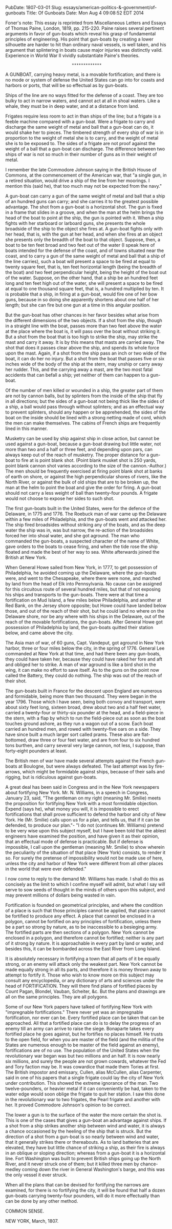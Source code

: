 PubDate: 1807-03-01
Slug: essays/american-politics-&-government/of-gunboats
Title: Of Gunboats
Date: Mon Aug  4 09:08:52 EDT 2014

   Foner's note: This essay is reprinted from Miscellaneous Letters and
   Essays of Thomas Paine, London, 1819, pp. 215-220. Paine raises several
   pertinent arguments in favor of gun-boats which reveal his grasp of
   fundamental principles of engineering. His point that gun-boats by
   creating a lower silhouette are harder to hit than ordinary naval vessels,
   is well taken, and his argument that splintering in boats cause major
   injuries was distinctly valid. Experience in World War II vividly
   substantiate Paine's theories. 

                                 *************

   A GUNBOAT, carrying heavy metal, is a movable fortification; and there is
   no mode or system of defense the United States can go into for coasts and
   harbors or ports, that will be so effectual as by gun-boats.

   Ships of the line are no ways fitted for the defense of a coast. They are
   too bulky to act in narrow waters, and cannot act at all in shoal waters.
   Like a whale, they must be in deep water, and at a distance from land.

   Frigates require less room to act in than ships of the line; but a frigate
   is a feeble machine compared with a gun-boat. Were a frigate to carry and
   discharge the same weight of metal and ball that a gun-boat can do, it
   would shake her to pieces. The timbered strength of every ship of war is
   in proportion to the weight of metal she is to carry, and the weight of
   metal she is to be exposed to. The sides of a frigate are not proof
   against the weight of a ball that a gun-boat can discharge. The difference
   between two ships of war is not so much in their number of guns as in
   their weight of metal.

   I remember the late Commodore Johnson saying in the British House of
   Commons, at the commencement of the American war, that "a single gun, in a
   retired situation, would drive a ship of the line from her moorings. I
   mention this (said he), that too much may not be expected from the navy."

   A gun-boat can carry a gun of the same weight of metal and ball that a
   ship of an hundred guns can carry; and she carries it to the greatest
   possible advantage. The shot from a gun-boat is a horizontal shot. The gun
   is fixed in a frame that slides in a groove, and when the man at the helm
   brings the head of the boat to point at the ship, the gun is pointed with
   it. When a ship fights with her starboard or larboard guns, she presents
   the whole broadside of the ship to the object she fires at. A gun-boat
   fights only with her head, that is, with the gun at her head, and when she
   fires at an object she presents only the breadth of the boat to that
   object. Suppose, then, a boat to be ten feet broad and two feet out of the
   water (I speak here of boats intended for the defense of the coast, and of
   towns situated near the coast, and to carry a gun of the same weight of
   metal and ball that a ship of the line carries), such a boat will present
   a space to be fired at equal to twenty square feet, that is, ten feet
   horizontal length (being the breadth of the boat) and two feet
   perpendicular height, being the height of the boat out of the water.
   Suppose, on the other hand, that a ship be an hundred feet long and ten
   feet high out of the water, she will present a space to be fired at equal
   to one thousand square feet, that is, a hundred multiplied by ten. It is
   probable that a ship, in firing at a gun-boat, would fire one of her bow
   guns, because in so doing she apparently shortens about one half of her
   length; but she can fire but one gun at a time in this angular position.

   But the gun-boat has other chances in her favor besides what arise from
   the different dimensions of the two objects. If a shot from the ship,
   though in a straight line with the boat, passes more than two feet above
   the water at the place where the boat is, it will pass over the boat
   without striking it. But a shot from the boat that is too high to strike
   the ship, may strike the mast and carry it away. It is by this means that
   masts are carried away. The shot that does it passes clear above the ship,
   and spends its whole force upon the mast. Again, if a shot from the ship
   pass an inch or two wide of the boat, it can do her no injury. But a shot
   from the boat that passes five or six inches wide of the body of the ship
   at the stern, may unship or carry away her rudder. This, and the carrying
   away a mast, are the two most fatal accidents that can befall a ship; yet
   neither of them can happen to a gun-boat.

   Of the number of men killed or wounded in a ship, the greater part of them
   are not by cannon balls, but by splinters from the inside of the ship that
   fly in all directions; but the sides of a gun-boat not being thick like
   the sides of a ship, a ball would pass through without splinters; and as
   an effectual way to prevent splinters, should any happen or be
   apprehended, the sides of the boat on the inside should be lined with a
   strong netting made of cord, which the men can make themselves. The cabins
   of French ships are frequently lined in this manner.

   Musketry can be used by ship against ship in close action, but cannot be
   used against a gun-boat, because a gun-boat drawing but little water, not
   more than two and a half or three feet, and depending upon pars, can
   always keep out of the reach of musketry. The proper distance for a
   gun-boat to fire at is point blank shot. (Point blank musket shot is 250
   yards, point blank cannon shot varies according to the size of the
   cannon.-Author.) The men should be frequently exercised at firing point
   blank shot at banks of earth on shore, or against the high perpendicular
   shores of rivers, like the North River, or against the bulk of old ships
   that are to be broken up, the man at the helm to point the boat and give
   the order for firing. A gun-boat should not carry a less weight of ball
   than twenty-four pounds. A frigate would not choose to expose her sides to
   such shot.

   The first gun-boats built in the United States, were for the defence of
   the Delaware, in 1775 and 1776. The Roebuck man of war came up the
   Delaware within a few miles of Philadelphia, and the gun-boats went and
   attacked her. The ship fired broadsides without striking any of the boats,
   and as the deep water the ship was in, was but narrow, the re-action of
   the broadsides forced her into shoal water, and she got aground. The man
   who commanded the gun-boats, a suspected character of the name of White,
   gave orders to the boats to cease firing, and when the tide rose the ship
   floated and made the best of her way to sea. White afterwards joined the
   British at New York.

   When General Howe sailed from New York, in 1777, to get possession of
   Philadelphia, he avoided coming up the Delaware, where the gun-boats were,
   and went to the Chesapeake, where there were none, and marched by land
   from the head of Elk into Pennsylvania. No cause can be assigned for this
   circuitous route of several hundred miles, but that of not exposing his
   ships and transports to the gun-boats. There were at that time a
   fortification on Mud Island, a few miles below Philadelphia, and another
   at Red Bank, on the Jersey shore opposite; but Howe could have landed
   below those, and out of the reach of their shot, but he could land no
   where on the Delaware shore, nor be any where with his ships in the
   Delaware, out of the reach of the movable fortifications, the gun-boats.
   After General Howe got possession of Philadelphia by land, the gun-boats
   quitted their station below, and came above the city.

   The Asia man of war, of 60 guns, Capt. Vandeput, got aground in New York
   harbor, three or four miles below the city, in the spring of 1776. General
   Lee commanded at New York at that time, and had there been any gun-boats,
   they could have taken her, because they could have raked her fore and aft
   and obliged her to strike. A man of war aground is like a bird shot in the
   wing, it can make no effort to save itself. As to the guns on the point
   now called the Battery, they could do nothing. The ship was out of the
   reach of their shot.

   The gun-boats built in France for the descent upon England are numerous
   and formidable, being more than two thousand. They were began in the year
   1796. Those which I have seen, being both convoy and transport, were about
   sixty feet long, sixteen broad, drew about two and a half feet water,
   carried a twenty-four or thirty-six pounder at the head, and a field-piece
   in the stern, with a flap by which to run the field-piece out as soon as
   the boat touches ground ashore, as they run a wagon out of a scow. Each
   boat carried an hundred men, and rowed with twenty-five oars on a side.
   They have since built a much larger sort called prams. These also are
   flat-bottomed, draw three or four feet water, and are from four to six
   hundred tons burthen, and carry several very large cannon, not less, I
   suppose, than forty-eight pounders at least.

   The British men of war have made several attempts against the French
   gun-boats at Boulogne, but were always defeated. The last attempt was by
   fire-arrows, which might be formidable against ships, because of their
   sails and rigging, but is ridiculous against gun-boats.

   A great deal has been said in Congress and in the New York newspapers
   about fortifying New York. Mr. N. Williams, in a speech in Congress,
   January 23, said, "The gentleman on my right (meaning Mr. Smilie) meets
   the proposition for fortifying New York with a most formidable objection.
   Expend (says he), what money you will, it is impossible to erect
   fortifications that shall prove sufficient to defend the harbor and city
   of New York. He (Mr. Smilie) calls upon us for a plan, and tells us, that
   if it can be defended, to produce our plan."- "I do not (continues Mr.
   Williams) pretend to be very wise upon this subject myself, but I have
   been told that the ablest engineers have examined the position, and have
   given it as their opinion, that an effectual mode of defense is
   practicable. But if defense is impossible, I call upon the gentleman
   (meaning Mr. Smilie) to show wherein the peculiarity of the situation of
   that place (New York) consists, to render it so. For surely the pretense
   of impossibility would not be made use of here, unless the city and harbor
   of New York were different from all other places in the world that were
   ever defended."

   I now come to reply to the demand Mr. Williams has made. I shall do this
   as concisely as the limit to which I confine myself will admit, but what I
   say will serve to sow seeds of thought in the minds of others upon this
   subject, and may prevent millions of dollars being wasted in vain.

   Fortification is founded on geometrical principles, and where the
   condition of a place is such that those principles cannot be applied, that
   place cannot be fortified to produce any effect. A place that cannot be
   enclosed in a polygon, cannot be fortified on any principles of
   fortification, unless there be a part so strong by nature, as to be
   inaccessible to a besieging army. The fortified parts are then sections of
   a polygon. New York cannot be enclosed in a polygon, and therefore cannot
   be fortified; neither is any part of it strong by nature. It is
   approachable in every part by land or water, and besides this, it can be
   bombarded across the East River from Long Island.

   It is absolutely necessary in fortifying a town that all parts of it be
   equally strong, or an enemy will attack only the weakest part. New York
   cannot be made equally strong in all its parts, and therefore it is money
   thrown away to attempt to fortify it. Those who wish to know more on this
   subject may consult any encyclopedia, or any dictionary of arts and
   sciences under the head of FORTIFICATION. They will there find plans of
   fortified places by Count Pagan, Blondel, Vauban, Scheiter, &c. But the
   plans and drawings are all on the same principles. They are all polygons.

   Some of our New York papers have talked of fortifying New York with
   "impregnable fortifications." There never yet was an impregnable
   fortification, nor ever can be. Every fortified place can be taken that
   can be approached. All that a fortified place can do is to delay the
   progress of an enemy till an army can arrive to raise the siege. Bonaparte
   takes every fortified place he goes against, but he fortifies no places
   himself. He trusts to the open field, for when you are master of the field
   (and the militia of the States are numerous enough to be master of the
   field against an enemy), fortifications are of no use. The population of
   the United States when the revolutionary war began was but two millions
   and an half. It is now nearly six millions, and surely the people are not
   grown cowards, whatever the Fed and Tory faction may be. It was cowardice
   that made them Tories at first. The British impostor and emissary, Cullen,
   alias McCullen, alias Carpenter, said in one of his papers that a single
   frigate could lay the city of New York under contribution. This showed the
   extreme ignorance of the man. Two twelve-pounders, or heavier metal if it
   can conveniently be had, taken to the water edge would soon oblige the
   frigate to quit her station. I saw this done in the revolutionary war to
   two frigates, the Pearl frigate and another with her. It proved Commodore
   Johnson's opinion to be correct.

   The lower a gun is to the surface of the water the more certain the shot
   is. This is one of the cases that gives a gun-boat an advantage against
   ships. If a shot from a ship strikes another ship between wind and water,
   it is always a chance occasioned by the heeling of the ship that is
   struck. But the direction of a shot from a gun-boat is so nearly between
   wind and water, that it generally strikes there or thereabouts. As to land
   batteries that are elevated, they have but little chance of striking a
   ship, as their fire is always in an oblique or sloping direction; whereas
   from a gun-boat it is a horizontal line. Fort Washington was built to
   prevent British ships going up the North River, and it never struck one of
   them; but it killed three men by chance-medley coming down the river in
   General Washington's barge, and this was the only vessel it ever struck.

   When all the plans that can be devised for fortifying the narrows are
   examined, for there is no fortifying the city, it will be found that half
   a dozen gun-boats carrying twenty-four pounders, will do it more
   effectually than can be done by any other method.

   COMMON SENSE.

   NEW YORK, March, 1807.

    
